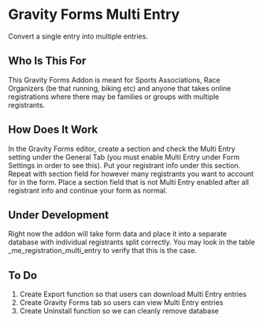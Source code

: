 # Gravity Forms Multi Entry
Convert a single entry into multiple entries.

## Who Is This For
This Gravity Forms Addon is meant for Sports Associations, Race Organizers (be that running, biking etc) and anyone that takes online registrations where there may be families or groups with multiple registrants. 

## How Does It Work
In the Gravity Forms editor, create a section and check the Multi Entry setting under the General Tab (you must enable Multi Entry under Form Settings in order to see this). Put your registrant info under this section. Repeat with section field for however many registrants you want to account for in the form. Place a section field that is not Multi Entry enabled after all registrant info and continue your form as normal.

## Under Development
Right now the addon will take form data and place it into a separate database with individual registrants split correctly. You may look in the table _me_registration_multi_entry to verify that this is the case.

## To Do
1. Create Export function so that users can download Multi Entry entries
2. Create Gravity Forms tab so users can view Multi Entry entries
3. Create Uninstall function so we can cleanly remove database
